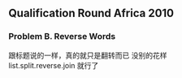## Qualification Round Africa 2010
### Problem B. Reverse Words

跟标题说的一样，真的就只是翻转而已 没别的花样  
list.split.reverse.join 就行了  










